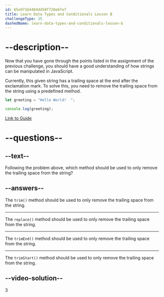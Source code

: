 ```yaml
---
id: 65e97164484dd50f720e6fe7
title: Learn Data Types and Conditionals Lesson B
challengeType: 15
dashedName: learn-data-types-and-conditionals-lesson-b
---
```


# --description--

Now that you have gone through the points listed in the assignment of the previous challenge, you should have a good understanding of how strings can be manipulated in JavaScript.

Currently, this given string has a trailing space at the end after the exclamation mark. To solve this, you need to remove the trailing space from the string using a predefined method.

```javascript
let greeting = "Hello World!  ";

console.log(greeting);
```

<a href="https://www.freecodecamp.org/news/javascript-string-handbook" target="_blank"> Link to Guide </a>

# --questions--

## --text--

Following the problem above, which method should be used to only remove the trailing space from the string?

## --answers--

The `trim()` method should be used to only remove the trailing space from the string.

---

The `replace()` method should be used to only remove the trailing space from the string.

---

The `trimEnd()` method should be used to only remove the trailing space from the string.

---

The `trimStart()` method should be used to only remove the trailing space from the string.

## --video-solution--

3
